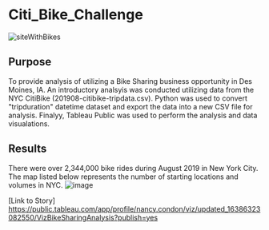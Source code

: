 # Citi_Bike_Challenge
![siteWithBikes](https://user-images.githubusercontent.com/89953246/144714430-1f44e0eb-ab01-4d03-9da6-b07f3fcbb1f5.jpg)

## Purpose
To provide analysis of utilizing a Bike Sharing business opportunity in Des Moines, IA.  An introductory analsyis was conducted utilizing data from the NYC CitiBike (201908-citibike-tripdata.csv).  Python was used to convert "tripduration" datetime dataset and export the data into a new CSV file for analysis. Finalyy, Tableau Public was used to perform the analysis and data visualations.

## Results
There were over 2,344,000 bike rides during August 2019 in New York City. The map listed below represents the number of starting locations and volumes in NYC.
![image](https://user-images.githubusercontent.com/89953246/144762979-8137c029-5c5a-40fa-ac4d-aa5ad0870663.png)



[Link to Story] https://public.tableau.com/app/profile/nancy.condon/viz/updated_16386323082550/VizBikeSharingAnalysis?publish=yes
